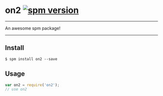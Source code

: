# on2 [![spm version](http://spmjs.io/badge/on2)](http://spmjs.io/package/on2)

---

An awesome spm package!

---

## Install

```
$ spm install on2 --save
```

## Usage

```js
var on2 = require('on2');
// use on2
```
